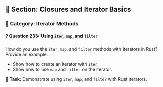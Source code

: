 ## 📘 Section: Closures and Iterator Basics  
### 🔹 Category: Iterator Methods  
#### ❓ Question 233: Using `iter`, `map`, and `filter`

How do you use the `iter`, `map`, and `filter` methods with iterators in Rust? Provide an example.

- Show how to create an iterator with `iter`.
- Show how to use `map` and `filter` on the iterator.

🔧 **Task:** Demonstrate using `iter`, `map`, and `filter` with Rust iterators.
